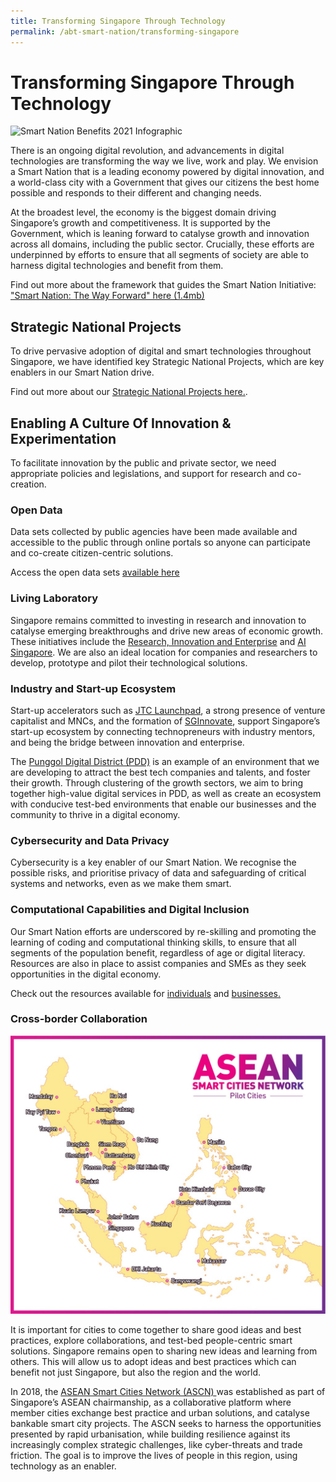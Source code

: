 ```yaml
---
title: Transforming Singapore Through Technology
permalink: /abt-smart-nation/transforming-singapore
---
```

# Transforming Singapore Through Technology
![Smart Nation Benefits 2021 Infographic](/images/abt-smart-nation/transforming-sg-through-tech-2021.jpeg)

There is an ongoing digital revolution, and advancements in digital technologies are transforming the way we live, work and play. We envision a Smart Nation that is a leading economy powered by digital innovation, and a world-class city with a Government that gives our citizens the best home possible and responds to their different and changing needs.

At the broadest level, the economy is the biggest domain driving Singapore’s growth and competitiveness. It is supported by the Government, which is leaning forward to catalyse growth and innovation across all domains, including the public sector. Crucially, these efforts are underpinned by efforts to ensure that all segments of society are able to harness digital technologies and benefit from them.

Find out more about the framework that guides the Smart Nation Initiative: ["Smart Nation: The Way Forward" here (1.4mb)](/files/publications/smart-nation-strategy-nov2018.pdf)

## Strategic National Projects

To drive pervasive adoption of digital and smart technologies throughout Singapore, we have identified key Strategic National Projects, which are key enablers in our Smart Nation drive.

Find out more about our [Strategic National Projects here.](/initiatives/strategic-national-projects).

## Enabling A Culture Of Innovation & Experimentation

To facilitate innovation by the public and private sector, we need appropriate policies and legislations, and support for research and co-creation.

### Open Data
Data sets collected by public agencies have been made available and accessible to the public through online portals so anyone can participate and co-create citizen-centric solutions.

Access the open data sets [available here](/media-hub/open-data-resources/)

### Living Laboratory

Singapore remains committed to investing in research and innovation to catalyse emerging breakthroughs and drive new areas of economic growth. These initiatives include the <a href="https://www.nrf.gov.sg/about-nrf/rie-ecosystem" target="_blank">Research, Innovation and Enterprise</a> and <a href="https://www.aisingapore.org/" target="_blank">AI Singapore</a>. We are also an ideal location for companies and researchers to develop, prototype and pilot their technological solutions.

### Industry and Start-up Ecosystem

Start-up accelerators such as  <a href="https://www.jtc.gov.sg/industrial-land-and-space/Pages/jtc-launchpad.aspx" target="_blank">JTC Launchpad</a>, a strong presence of venture capitalist and MNCs, and the formation of  <a href="https://www.sginnovate.com/" target="_blank">SGInnovate</a>, support Singapore’s start-up ecosystem by connecting technopreneurs with industry mentors, and being the bridge between innovation and enterprise.

The [Punggol Digital District (PDD)](/initiatives/businesses/punggol-digital-district) is an example of an environment that we are developing to attract the best tech companies and talents, and foster their growth. Through clustering of the growth sectors, we aim to bring together high-value digital services in PDD, as well as create an ecosystem with conducive test-bed environments that enable our businesses and the community to thrive in a digital economy.

### Cybersecurity and Data Privacy

Cybersecurity is a key enabler of our Smart Nation. We recognise the possible risks, and prioritise privacy of data and safeguarding of critical systems and networks, even as we make them smart.
 
### Computational Capabilities and Digital Inclusion

Our Smart Nation efforts are underscored by re-skilling and promoting the learning of coding and computational thinking skills, to ensure that all segments of the population benefit, regardless of age or digital literacy. Resources are also in place to assist companies and SMEs as they seek opportunities in the digital economy.

Check out the resources available for [individuals](/community/supporting-the-community) and [businesses.](/about-smart-nation/business-resources) 
  
### Cross-border Collaboration

![ASEAN Smart Cities Network](/images/abt-smart-nation/ASEAN-Smart-Cities-Network.jpg)

It is important for cities to come together to share good ideas and best practices, explore collaborations, and test-bed people-centric smart solutions. Singapore remains open to sharing new ideas and learning from others. This will allow us to adopt ideas and best practices which can benefit not just Singapore, but also the region and the world.

In 2018, the <a href="https://asean.org/asean/asean-smart-cities-network/" target="_blank">ASEAN Smart Cities Network  (ASCN) </a>  was established as part of Singapore’s ASEAN chairmanship, as a collaborative platform where member cities exchange best practice and urban solutions, and catalyse bankable smart city projects. The ASCN seeks to harness the opportunities presented by rapid urbanisation, while building resilience against its increasingly complex strategic challenges, like cyber-threats and trade friction. The goal is to improve the lives of people in this region, using technology as an enabler.